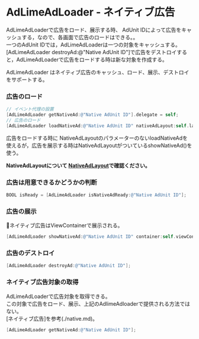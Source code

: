 # AdLimeAdLoader - ネイティブ広告
AdLimeAdLoaderで広告をロード、展示する時、 AdUnit IDによって広告をキャッシュする，なので、各画面で広告のロードはできる。。<br>
一つのAdUnit IDでは，AdLimeAdLoaderは一つの対象をキャッシュする。<br>
[AdLimeAdLoader destroyAd:@"Native AdUnit ID"]で広告をデストロイすると，AdLimeAdLoaderで広告をロードする時は新な対象を作成する。

AdLimeAdLoader はネイティブ広告のキャッシュ、ロード、展示、デストロイをサポートする。

### 広告のロード
```objectivec
// イベント代理の設置
[AdLimeAdLoader getNativeAd:@"Native AdUnit ID"].delegate = self;
// 広告のロード
[AdLimeAdLoader loadNativeAd:@"Native AdUnit ID" nativeAdLayout:self.layout];
```

広告をロードする時に NativeAdLayoutのパラメーターのないloadNativeAdを使えるが，広告を展示する時はNativeAdLayoutがついているshowNativeAd()を使う。

**NativeAdLayoutについて [NativeAdLayout](https://www.adlime.net/docs/zh/integration/ios/native.html#%E5%BA%83%E5%91%8A%E3%83%AC%E3%82%A4%E3%82%A2%E3%82%A6%E3%83%88%E3%81%AE%E4%BD%9C%E6%88%90)で確認ください。**

### 広告は用意できるかどうかの判断
```objectivec
BOOL isReady = [AdLimeAdLoader isNativeAdReady:@"Native AdUnit ID"];
```

### 広告の展示
ネイティブ広告はViewContainerで展示される。
```objectivec
[AdLimeAdLoader showNativeAd:@"Native AdUnit ID" container:self.viewContainer];
```

### 広告のデストロイ
```objectivec
[AdLimeAdLoader destroyAd:@"Native AdUnit ID"];
```

### ネイティブ広告対象の取得
AdLimeAdLoaderで広告対象を取得できる。<br>
この対象で広告をロード、展示、上記のAdlimeAdloaderで提供される方法ではない。<br>
[ネイティブ広告]を参考(./native.md)。
```objectivec
[AdLimeAdLoader getNativeAd:@"Native AdUnit ID"];
```
